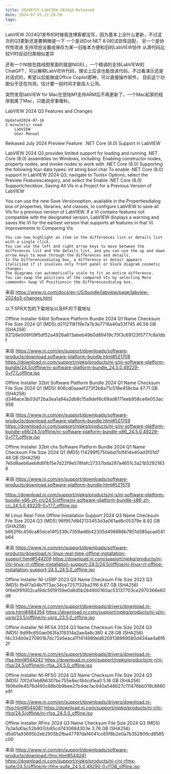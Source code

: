 ```yaml
---
title: 20240725-LabVIEW-2024q3-Released
date: 2024-07-25 21:29:59
tags:
---
```




LabVIEW 2024Q1发布的时候我连博客都没写，因为基本上没什么更新，不过这次的Q3更新还是要稍微提一下
一个是对Dot NET 8.0的试验性适配，
另一个是协作性改进
支持项目设置成保存为某一旧版本方便和旧的LabVIEW协作
从源代码比较VI时自动归类相似差异

还有一个NI放在路线图里面的就是NIGEL，一个精调的支持LabVIEW的ChatGPT，可以解释LabVIEW代码，理论上应该也能改进代码，不过看演示还是对话式的，希望以后能做成Office Copilot那种，可以直接操作软件。
目前这个功能似乎还在内测，估计要一段时间才能投入公测。





突然发现labVIEW for Mac在登陆M1支持ARM后不再更新了，一个Mac起家的程序脱离了Mac，只能说世事难料。



LabVIEW 2024 Q3 Features and Changes


	Updated2024-07-16
	2 minute(s) read
		LabVIEW
		User Manual
Released July 2024
Preview Feature: .NET Core (8.0) Support in LabVIEW

LabVIEW 2024 Q3 provides limited support for loading and running .NET Core (8.0) assemblies on Windows, including:
	Enabling constructor nodes, property nodes, and invoke nodes to work with .NET Core (8.0)
	Supporting the following four data types: 
		int
		string
		bool
		char
To enable .NET Core (8.0) support in LabVIEW 2024 Q3, navigate to Tools» Options, select the Preview Featurescategory, and select the Enable .NET Core (8.0) Supportcheckbox.
Saving All VIs in a Project for a Previous Version of LabVIEW

You can use the new Save Versionoption, available in the Propertiesdialog box of properties, libraries, and classes, to configure LabVIEW to save all VIs for a previous version of LabVIEW. If a VI contains features not compatible with the designated version, LabVIEW displays a warning and saves the VI for the earliest version that supports all features in that VI.
Improvements to Comparing VIs

	You can now highlight an item in the differences list or details list with a single click.
	You can use the left and right arrow keys to move between the differences list and the details list, and you can use the up and down arrow keys to move through the differences and details.
	In the Differencesdialog box, a difference or detail appears italicized if it involves only front panel or block diagram cosmetic changes.
	The diagrams can automatically scale to fit an entire difference.
	You can swap the positions of the compared VIs by selecting More commands» Swap VI Positionsin the Differencesdialog box.

来自 <https://www.ni.com/docs/en-US/bundle/labview/page/labview-2024q3-changes.html> 


以下SPB大包的下载地址以及RF的下载地址

Offline Installer 64bit
Software Platform Bundle 2024 Q1
Name	Checksum	File Size
2024 Q1	(MD5) d2112118119e7a7b3e7716a40a53f745	46.58 GB
	(SHA256) 82126e006f09f5df52a4926a613abeb49b0d89419c75f3c69123f5777c8a1dbf

来自 <https://www.ni.com/en/support/downloads/software-products/download.software-platform-bundle.html#521708> 
https://download.ni.com/support/nipkg/products/ni-s/ni-software-platform-bundle/24.5/offline/ni-software-platform-bundle_24.5.0.49229-0+f77_offline.iso

Offline Installer 32bit
Software Platform Bundle 2024 Q1
Name	Checksum	File Size
2024 Q1	(MD5) 606cd0aaaef273f2b8a71c518e458cba	47.71 GB
	(SHA256) d346ace3b03d72ba3ea1a94a2db8c15a9def6c69ad8171eeb958ce6e053ac958

来自 <https://www.ni.com/en/support/downloads/software-products/download.software-platform-bundle.html#521709> 
https://download.ni.com/support/nipkg/products/ni-s/ni-software-platform-bundle-x86/24.5/offline/ni-software-platform-bundle-x86_24.5.0.49229-0+f77_offline.iso

Offline Installer 32bit chs
Software Platform Bundle 2024 Q1
Name	Checksum	File Size
2024 Q1	(MD5) f14299f5750ebd7b1f414e40ad3f01d7	48 GB
	(SHA256) 7e5d8aeb6aeb8d91b15e7d22f9e578fafc27337bda297a4651c3a21b52921836

来自 <https://www.ni.com/en/support/downloads/software-products/download.software-platform-bundle.html#521579> 

https://download.ni.com/support/nipkg/products/ni-s/ni-software-platform-bundle-x86-zh-cn/24.5/offline/ni-software-platform-bundle-x86-zh-cn_24.5.0.49229-0+f77_offline.iso


NI Linux Real-Time Offline Installation Support 2024 Q3
Name	Checksum	File Size
2024 Q3	(MD5) 96f957d942133453d3a061ad8c05379e	8.92 GB
	(SHA256) b662f6c459ca85dce14f5339c7359ad6b42335d498888b7851d385acad541b64

来自 <https://www.ni.com/en/support/downloads/software-products/download.ni-linux-real-time-offline-installation-support.html#544209> 
https://download.ni.com/support/nipkg/products/ni-l/ni-linux-rt-offline-installation-support-24.5/24.5/offline/ni-linux-rt-offline-installation-support-24.5_24.5.0_offline.iso

Offline Installer
NI-USRP 2023 Q3
Name	Checksum	File Size
2023 Q3	(MD5) fb4f7a04b7f73ac34ce7257f32ba21f6	6.67 GB
	(SHA256) 0f6e0f91002ca19dc5919159e0d6d5b284900160ac53137703ce2970366e60d8

来自 <https://www.ni.com/en/support/downloads/drivers/download.ni-usrp.html#484354> 
https://download.ni.com/support/nipkg/products/ni-u/ni-usrp/23.5/offline/ni-usrp_23.5.0_offline.iso

Offline Installer
NI-RFSA 2024 Q3
Name	Checksum	File Size
2024 Q3	(MD5) 9d99c650ae063fa319314a2ae4a6c360	4.28 GB
	(SHA256) f4c334b0e270901b7dc72e5eaca111414989ed6209138969580d434aa4a6f62f

来自 <https://www.ni.com/en/support/downloads/drivers/download.ni-rfsa.html#544242> 
https://download.ni.com/support/nipkg/products/ni-r/ni-rfsa/24.5/offline/ni-rfsa_24.5.0_offline.iso

Offline Installer
NI-RFSG 2024 Q3
Name	Checksum	File Size
2024 Q3	(MD5) 70f2d7eb866307bc755e8ec184cd1ea0	5.16 GB
	(SHA256) 1906e9e4576d490c88b0b9bee27b4de7ac940a548627c111476bb019c8860e91

来自 <https://www.ni.com/en/support/downloads/drivers/download.ni-rfsg.html#544081> 
https://download.ni.com/support/nipkg/products/ni-r/ni-rfsg/24.5/offline/ni-rfsg_24.5.0_offline.iso


Offline Installer
RFmx 2024 Q3
Name	Checksum	File Size
2024 Q3	(MD5) 7a3a5d0ac52b907cb85cd7430684303e	3.76 GB
	(SHA256) d5d01a93695b2eb2905b2fba47797daf4041cc65f8b2e0a7b352806cd8585c00

来自 <https://www.ni.com/en/support/downloads/software-products/download.rfmx.html#544241> 
https://download.ni.com/support/nipkg/products/ni-r/ni-rfmx-suite/24.5/offline/ni-rfmx-suite_24.5.0.49290-0+f138_offline.iso